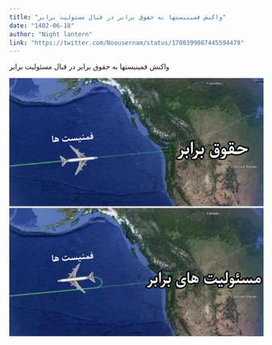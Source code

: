 ```yaml
---
title: "واکنش فمینیستها به حقوق برابر در قبال مسئولیت برابر"
date: "1402-06-18"
author: "Night lantern"
link: "https://twitter.com/Noousernam/status/1700399087445594479"
---
```


واکنش فمینیستها به حقوق برابر در قبال مسئولیت برابر

![واکنش فمینیستها به حقوق برابر در قبال مسئولیت برابر](./feministha-hoghogh-masooliat-mosavi.webp)
